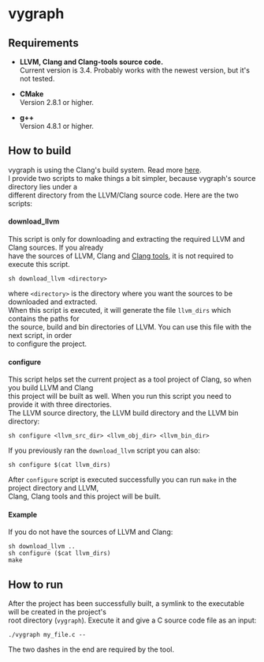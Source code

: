 # vygraph

## Requirements

* **LLVM, Clang and Clang-tools source code.**  
Current version is 3.4. Probably works with the newest version, but it's not tested.

* **CMake**  
Version 2.8.1 or higher.

* **g++**  
Version 4.8.1 or higher.

## How to build

vygraph is using the Clang's build system. Read more [here](http://clang.llvm.org/get_started.html).  
I provide two scripts to make things a bit simpler, because vygraph's source directory lies under a  
different directory from the LLVM/Clang source code. Here are the two scripts:  

#### download_llvm
This script is only for downloading and extracting the required LLVM and Clang sources. If you already  
have the sources of LLVM, Clang and [Clang tools](http://clang.llvm.org/docs/ClangTools.html), it is not required to execute this script.  

`sh download_llvm <directory>`

where `<directory>` is the directory where you want the sources to be downloaded and extracted.  
When this script is executed, it will generate the file `llvm_dirs` which contains the paths for  
the source, build and bin directories of LLVM. You can use this file with the next script, in order  
to configure the project.

#### configure
This script helps set the current project as a tool project of Clang, so when you build LLVM and Clang  
this project will be built as well. When you run this script you need to provide it with three directories.  
The LLVM source directory, the LLVM build directory and the LLVM bin directory:

`sh configure <llvm_src_dir> <llvm_obj_dir> <llvm_bin_dir>`

If you previously ran the `download_llvm` script you can also:

`sh configure $(cat llvm_dirs)`

After `configure` script is executed successfully you can run `make` in the project directory and LLVM,  
Clang, Clang tools and this project will be built. 

#### Example
If you do not have the sources of LLVM and Clang:  

`sh download_llvm ..`  
`sh configure ($cat llvm_dirs)`  
`make`  


## How to run

After the project has been successfully built, a symlink to the executable will be created in the project's  
root directory (`vygraph`). Execute it and give a C source code file as an input:

`./vygraph my_file.c --`

The two dashes in the end are required by the tool.
